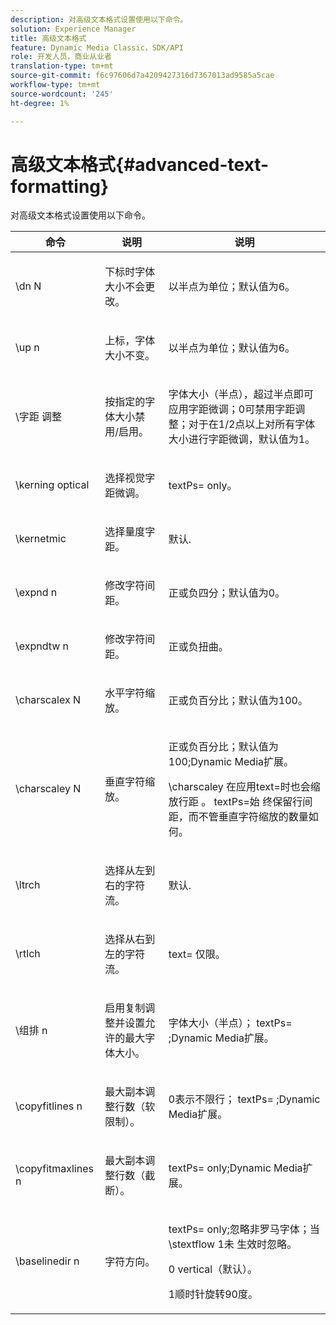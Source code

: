 ```yaml
---
description: 对高级文本格式设置使用以下命令。
solution: Experience Manager
title: 高级文本格式
feature: Dynamic Media Classic，SDK/API
role: 开发人员，商业从业者
translation-type: tm+mt
source-git-commit: f6c97606d7a4209427316d7367013ad9585a5cae
workflow-type: tm+mt
source-wordcount: '245'
ht-degree: 1%

---
```



# 高级文本格式{#advanced-text-formatting}

对高级文本格式设置使用以下命令。

<table id="table_43B2EB887C0F471BB60C23B570E7D3D2"> 
 <thead> 
  <tr> 
   <th class="entry"> 命令 </th> 
   <th class="entry"> 说明 </th> 
   <th class="entry"> 说明 </th> 
  </tr> 
 </thead>
 <tbody> 
  <tr> 
   <td> <span class="codeph"> \dn  <span class="varname"> N  </span> </span> </td> 
   <td> <p>下标时字体大小不会更改。 </p> </td> 
   <td> <p>以半点为单位；默认值为6。 </p> </td> 
  </tr> 
  <tr> 
   <td> <span class="codeph"> \up  <span class="varname"> n  </span> </span> </td> 
   <td> <p>上标，字体大小不变。 </p> </td> 
   <td> <p>以半点为单位；默认值为6。 </p> </td> 
  </tr> 
  <tr> 
   <td> <span class="codeph"> \字距 <span class="varname"> 调整  </span> </span> </td> 
   <td> <p>按指定的字体大小禁用/启用。 </p> </td> 
   <td> <p>字体大小（半点），超过半点即可应用字距微调；0可禁用字距调整；对于在1/2点以上对所有字体大小进行字距微调，默认值为1。 </p> </td> 
  </tr> 
  <tr> 
   <td> <span class="codeph"> \kerning optical  </span> </td> 
   <td> <p>选择视觉字距微调。 </p> </td> 
   <td> <p> <span class="codeph"> textPs=  </span> only。 </p> </td> 
  </tr> 
  <tr> 
   <td> <span class="codeph"> \kernetmic  </span> </td> 
   <td> <p>选择量度字距。 </p> </td> 
   <td> <p>默认. </p> </td> 
  </tr> 
  <tr> 
   <td> <span class="codeph"> \expnd  <span class="varname"> n  </span> </span> </td> 
   <td> <p>修改字符间距。 </p> </td> 
   <td> <p>正或负四分；默认值为0。 </p> </td> 
  </tr> 
  <tr> 
   <td> <span class="codeph"> \expndtw  <span class="varname"> n  </span> </span> </td> 
   <td> <p>修改字符间距。 </p> </td> 
   <td> <p>正或负扭曲。 </p> </td> 
  </tr> 
  <tr> 
   <td> <span class="codeph"> \charscalex  <span class="varname"> N  </span> </span> </td> 
   <td> <p>水平字符缩放。 </p> </td> 
   <td> <p>正或负百分比；默认值为100。 </p> </td> 
  </tr> 
  <tr> 
   <td> <span class="codeph"> \charscaley  <span class="varname"> N  </span> </span> </td> 
   <td> <p>垂直字符缩放。 </p> </td> 
   <td> <p>正或负百分比；默认值为100;Dynamic Media扩展。 </p> <p> <span class="codeph"> \charscaley </span> 在应用text=时也会缩 <span class="codeph"> 放行距 </span>。<span class="codeph"> textPs=始 </span> 终保留行间距，而不管垂直字符缩放的数量如何。 </p> </td> 
  </tr> 
  <tr> 
   <td> <span class="codeph"> \ltrch  </span> </td> 
   <td> <p>选择从左到右的字符流。 </p> </td> 
   <td> <p>默认. </p> </td> 
  </tr> 
  <tr> 
   <td> <span class="codeph"> \rtlch  </span> </td> 
   <td> <p>选择从右到左的字符流。 </p> </td> 
   <td> <p> <span class="codeph"> text= </span> 仅限。 </p> </td> 
  </tr> 
  <tr> 
   <td> <span class="codeph"> \组排 <span class="varname"> n  </span> </span> </td> 
   <td> <p>启用复制调整并设置允许的最大字体大小。 </p> </td> 
   <td> <p>字体大小（半点）；<span class="codeph"> textPs= </span>;Dynamic Media扩展。 </p> </td> 
  </tr> 
  <tr> 
   <td> <span class="codeph"> \copyfitlines  <span class="varname"> n  </span> </span> </td> 
   <td> <p>最大副本调整行数（软限制）。 </p> </td> 
   <td> <p>0表示不限行；<span class="codeph"> textPs= </span>;Dynamic Media扩展。 </p> </td> 
  </tr> 
  <tr> 
   <td> <span class="codeph"> \copyfitmaxlines  <span class="varname"> n  </span> </span> </td> 
   <td> <p>最大副本调整行数（截断）。 </p> </td> 
   <td> <p> <span class="codeph"> textPs=  </span> only;Dynamic Media扩展。 </p> </td> 
  </tr> 
  <tr> 
   <td> <span class="codeph"> \baselinedir  <span class="varname"> n  </span> </span> </td> 
   <td> <p>字符方向。 </p> </td> 
   <td> <p> <span class="codeph"> textPs=  </span> only;忽略非罗马字体；当\stextflow <span class="codeph"> 1未 </span> 生效时忽略。 </p> <p>0 vertical（默认）。 </p> <p>1顺时针旋转90度。 </p> </td> 
  </tr> 
 </tbody> 
</table>


